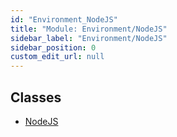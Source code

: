 ```yaml
---
id: "Environment_NodeJS"
title: "Module: Environment/NodeJS"
sidebar_label: "Environment/NodeJS"
sidebar_position: 0
custom_edit_url: null
---
```


## Classes

- [NodeJS](../classes/Environment_NodeJS.NodeJS.md)
